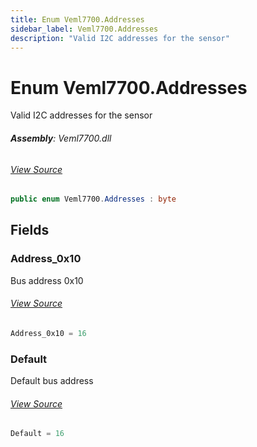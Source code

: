 ```yaml
---
title: Enum Veml7700.Addresses
sidebar_label: Veml7700.Addresses
description: "Valid I2C addresses for the sensor"
---
```

# Enum Veml7700.Addresses
Valid I2C addresses for the sensor

###### **Assembly**: Veml7700.dll
###### [View Source](https://github.com/WildernessLabs/Meadow.Foundation.git/blob/develop/Source/Meadow.Foundation.Peripherals/Sensors.Light.Veml7700/Driver/Veml7700.Addresses.cs#L8)
```csharp title="Declaration"
public enum Veml7700.Addresses : byte
```
## Fields
### Address_0x10
Bus address 0x10
###### [View Source](https://github.com/WildernessLabs/Meadow.Foundation.git/blob/develop/Source/Meadow.Foundation.Peripherals/Sensors.Light.Veml7700/Driver/Veml7700.Addresses.cs#L13)
```csharp title="Declaration"
Address_0x10 = 16
```
### Default
Default bus address
###### [View Source](https://github.com/WildernessLabs/Meadow.Foundation.git/blob/develop/Source/Meadow.Foundation.Peripherals/Sensors.Light.Veml7700/Driver/Veml7700.Addresses.cs#L17)
```csharp title="Declaration"
Default = 16
```
